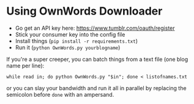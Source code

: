 # Using OwnWords Downloader
* Go get an API key here: https://www.tumblr.com/oauth/register
* Stick your consumer key into the config file
* Install things (`pip install -r requirements.txt`)
* Run it (`python OwnWords.py yourblogname`)

If you're a super creeper, you can batch things from a text file (one blog name per line):

```
while read in; do python OwnWords.py "$in"; done < listofnames.txt
```

or you can slay your bandwidth and run it all in parallel by replacing the semicolon before `done` with an ampersand.
